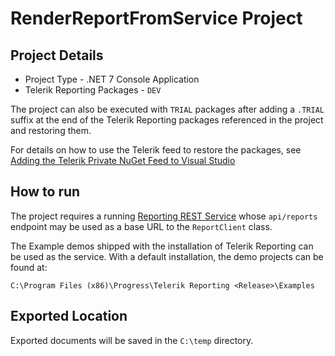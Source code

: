 # RenderReportFromService Project

## Project Details

- Project Type -  .NET 7 Console Application
- Telerik Reporting Packages - `DEV`

The project can also be executed with `TRIAL` packages after adding a `.TRIAL` suffix at the end of the Telerik Reporting packages referenced in the project and restoring them.

For details on how to use the Telerik feed to restore the packages, see [Adding the Telerik Private NuGet Feed to Visual Studio](https://docs.telerik.com/reporting/getting-started/installation/adding-private-nuget-feed)

## How to run

The project requires a running [Reporting REST Service](https://docs.telerik.com/reporting/embedding-reports/host-the-report-engine-remotely/overview) whose `api/reports` endpoint may be used as a base URL to the `ReportClient` class.

The Example demos shipped with the installation of Telerik Reporting can be used as the service. With a default installation, the demo projects can be found at:

`C:\Program Files (x86)\Progress\Telerik Reporting <Release>\Examples`

## Exported Location

Exported documents will be saved in the `C:\temp` directory.
